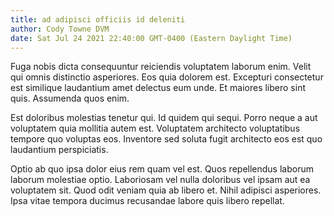 ```yaml
---
title: ad adipisci officiis id deleniti
author: Cody Towne DVM
date: Sat Jul 24 2021 22:40:00 GMT-0400 (Eastern Daylight Time)
---
```

Fuga nobis dicta consequuntur reiciendis voluptatem laborum enim. Velit qui omnis distinctio asperiores. Eos quia dolorem est. Excepturi consectetur est similique laudantium amet delectus eum unde. Et maiores libero sint quis. Assumenda quos enim.

 Est doloribus molestias tenetur qui. Id quidem qui sequi. Porro neque a aut voluptatem quia mollitia autem est. Voluptatem architecto voluptatibus tempore quo voluptas eos. Inventore sed soluta fugit architecto eos est quo laudantium perspiciatis.

 Optio ab quo ipsa dolor eius rem quam vel est. Quos repellendus laborum laborum molestiae optio. Laboriosam vel nulla doloribus vel ipsam aut ea voluptatem sit. Quod odit veniam quia ab libero et. Nihil adipisci asperiores. Ipsa vitae tempora ducimus recusandae labore quis libero repellat.